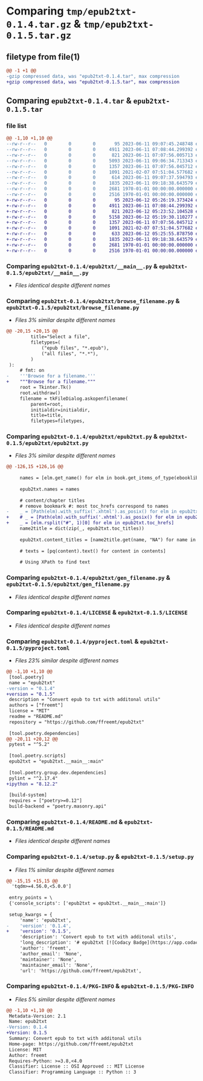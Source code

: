 # Comparing `tmp/epub2txt-0.1.4.tar.gz` & `tmp/epub2txt-0.1.5.tar.gz`

## filetype from file(1)

```diff
@@ -1 +1 @@
-gzip compressed data, was "epub2txt-0.1.4.tar", max compression
+gzip compressed data, was "epub2txt-0.1.5.tar", max compression
```

## Comparing `epub2txt-0.1.4.tar` & `epub2txt-0.1.5.tar`

### file list

```diff
@@ -1,10 +1,10 @@
--rw-r--r--   0        0        0       95 2023-06-11 09:07:45.248748 epub2txt-0.1.4/epub2txt/__init__.py
--rw-r--r--   0        0        0     4911 2023-06-11 07:08:44.299392 epub2txt-0.1.4/epub2txt/__main__.py
--rw-r--r--   0        0        0      821 2023-06-11 07:07:56.005713 epub2txt-0.1.4/epub2txt/browse_filename.py
--rw-r--r--   0        0        0     5093 2023-06-11 09:06:34.713343 epub2txt-0.1.4/epub2txt/epub2txt.py
--rw-r--r--   0        0        0     1357 2023-06-11 07:07:56.045712 epub2txt-0.1.4/epub2txt/gen_filename.py
--rw-r--r--   0        0        0     1091 2021-02-07 07:51:04.577682 epub2txt-0.1.4/LICENSE
--rw-r--r--   0        0        0      614 2023-06-11 09:07:37.594793 epub2txt-0.1.4/pyproject.toml
--rw-r--r--   0        0        0     1835 2023-06-11 09:18:38.643579 epub2txt-0.1.4/README.md
--rw-r--r--   0        0        0     2681 1970-01-01 00:00:00.000000 epub2txt-0.1.4/setup.py
--rw-r--r--   0        0        0     2516 1970-01-01 00:00:00.000000 epub2txt-0.1.4/PKG-INFO
+-rw-r--r--   0        0        0       95 2023-06-12 05:26:19.373424 epub2txt-0.1.5/epub2txt/__init__.py
+-rw-r--r--   0        0        0     4911 2023-06-11 07:08:44.299392 epub2txt-0.1.5/epub2txt/__main__.py
+-rw-r--r--   0        0        0      821 2023-06-12 05:23:52.104528 epub2txt-0.1.5/epub2txt/browse_filename.py
+-rw-r--r--   0        0        0     5158 2023-06-12 05:19:30.110277 epub2txt-0.1.5/epub2txt/epub2txt.py
+-rw-r--r--   0        0        0     1357 2023-06-11 07:07:56.045712 epub2txt-0.1.5/epub2txt/gen_filename.py
+-rw-r--r--   0        0        0     1091 2021-02-07 07:51:04.577682 epub2txt-0.1.5/LICENSE
+-rw-r--r--   0        0        0      633 2023-06-12 05:25:55.878750 epub2txt-0.1.5/pyproject.toml
+-rw-r--r--   0        0        0     1835 2023-06-11 09:18:38.643579 epub2txt-0.1.5/README.md
+-rw-r--r--   0        0        0     2681 1970-01-01 00:00:00.000000 epub2txt-0.1.5/setup.py
+-rw-r--r--   0        0        0     2516 1970-01-01 00:00:00.000000 epub2txt-0.1.5/PKG-INFO
```

### Comparing `epub2txt-0.1.4/epub2txt/__main__.py` & `epub2txt-0.1.5/epub2txt/__main__.py`

 * *Files identical despite different names*

### Comparing `epub2txt-0.1.4/epub2txt/browse_filename.py` & `epub2txt-0.1.5/epub2txt/browse_filename.py`

 * *Files 3% similar despite different names*

```diff
@@ -20,15 +20,15 @@
         title="Select a file",
         filetypes=(
             ("epub files", "*.epub"),
             ("all files", "*.*"),
         )
 ):
     # fmt: on
-    '''Browse for a filename.'''
+    """Browse for a filename."""
     root = Tkinter.Tk()
     root.withdraw()
     filename = tkFileDialog.askopenfilename(
         parent=root,
         initialdir=initialdir,
         title=title,
         filetypes=filetypes,
```

### Comparing `epub2txt-0.1.4/epub2txt/epub2txt.py` & `epub2txt-0.1.5/epub2txt/epub2txt.py`

 * *Files 3% similar despite different names*

```diff
@@ -126,15 +126,16 @@
 
     names = [elm.get_name() for elm in book.get_items_of_type(ebooklib.ITEM_DOCUMENT)]
 
     epub2txt.names = names
 
     # content/chapter titles
     # remove bookmark #: most toc_hrefs correspond to names
-    _ = [Path(elm).with_suffix('.xhtml').as_posix() for elm in epub2txt.toc_hrefs]
+    # _ = [Path(elm).with_suffix('.xhtml').as_posix() for elm in epub2txt.toc_hrefs]
+    _ = [elm.rsplit("#", 1)[0] for elm in epub2txt.toc_hrefs]
     name2title = dict(zip(_, epub2txt.toc_titles))
 
     epub2txt.content_titles = [name2title.get(name, "NA") for name in names]
 
     # texts = [pq(content).text() for content in contents]
 
     # Using XPath to find text
```

### Comparing `epub2txt-0.1.4/epub2txt/gen_filename.py` & `epub2txt-0.1.5/epub2txt/gen_filename.py`

 * *Files identical despite different names*

### Comparing `epub2txt-0.1.4/LICENSE` & `epub2txt-0.1.5/LICENSE`

 * *Files identical despite different names*

### Comparing `epub2txt-0.1.4/pyproject.toml` & `epub2txt-0.1.5/pyproject.toml`

 * *Files 23% similar despite different names*

```diff
@@ -1,10 +1,10 @@
 [tool.poetry]
 name = "epub2txt"
-version = "0.1.4"
+version = "0.1.5"
 description = "Convert epub to txt with additonal utils"
 authors = ["freemt"]
 license = "MIT"
 readme = "README.md"
 repository = "https://github.com/ffreemt/epub2txt"
 
 [tool.poetry.dependencies]
@@ -20,11 +20,12 @@
 pytest = "^5.2"
 
 [tool.poetry.scripts]
 epub2txt = "epub2txt.__main__:main"
 
 [tool.poetry.group.dev.dependencies]
 pylint = "^2.17.4"
+ipython = "8.12.2"
 
 [build-system]
 requires = ["poetry>=0.12"]
 build-backend = "poetry.masonry.api"
```

### Comparing `epub2txt-0.1.4/README.md` & `epub2txt-0.1.5/README.md`

 * *Files identical despite different names*

### Comparing `epub2txt-0.1.4/setup.py` & `epub2txt-0.1.5/setup.py`

 * *Files 1% similar despite different names*

```diff
@@ -15,15 +15,15 @@
  'tqdm>=4.56.0,<5.0.0']
 
 entry_points = \
 {'console_scripts': ['epub2txt = epub2txt.__main__:main']}
 
 setup_kwargs = {
     'name': 'epub2txt',
-    'version': '0.1.4',
+    'version': '0.1.5',
     'description': 'Convert epub to txt with additonal utils',
     'long_description': '# epub2txt [![Codacy Badge](https://app.codacy.com/project/badge/Grade/05c422da73a14c23b87b0657af9c8df7)](https://www.codacy.com/gh/ffreemt/epub2txt/dashboard?utm_source=github.com&amp;utm_medium=referral&amp;utm_content=ffreemt/epub2txt&amp;utm_campaign=Badge_Grade)[![Code style: black](https://img.shields.io/badge/code%20style-black-000000.svg)](https://github.com/psf/black)[![License: MIT](https://img.shields.io/badge/License-MIT-yellow.svg)](https://opensource.org/licenses/MIT)[![PyPI version](https://badge.fury.io/py/epub2txt.svg)](https://badge.fury.io/py/epub2txt)\n\nConvert epub to txt with additonal utils\n\n<!--- Refer to dualtext-epub\\der_fanger_de_en.py\n\t\t__main__.py refer to tmx2epub.__main__\n--->\n\n## Installation\n\n```bash\npip install epub2txt\n# pip install epub2txt -U  # to upgrade\n```\n## Fixes\n* More resilent to mismatched tags\n* Added `epub2txt.content_titles`, useful for creating metada when needed\n\n## Usage\n\n### From command line\n\n```bash\n# convert test.epub to test.txt\nepub2txt -f test.epub\n\n# browse for epub file, txt file will be in the same directory as the epub file\nepub2txt\n\n# show epub book info: title and toc\nepub2txt -i\n\n# show more epub book info: title, toc, metadata, spine (list of stuff packed into the epub)\nepub2txt -m\n\n# show epub2txt version\nepub2txt -V\n\n```\n\n### `python` code\n\n```python\nfrom epub2txt import epub2txt\n# from a url to epub\nurl = "https://github.com/ffreemt/tmx2epub/raw/master/tests/1.tmx.epub"\nres = epub2txt(url)\n\n# from a local epub file\nfilepath = r"tests\\test.epub"\nres = epub2txt(filepath)\n\n# output as a list of chapters\nch_list = epub2txt(filepath, outputlist=True)\n# chapter titles will be available as epub2txt.content_titles if available\n\n```\n\n## TODO\n*   Batch conversion of several epub files\n\n',
     'author': 'freemt',
     'author_email': 'None',
     'maintainer': 'None',
     'maintainer_email': 'None',
     'url': 'https://github.com/ffreemt/epub2txt',
```

### Comparing `epub2txt-0.1.4/PKG-INFO` & `epub2txt-0.1.5/PKG-INFO`

 * *Files 5% similar despite different names*

```diff
@@ -1,10 +1,10 @@
 Metadata-Version: 2.1
 Name: epub2txt
-Version: 0.1.4
+Version: 0.1.5
 Summary: Convert epub to txt with additonal utils
 Home-page: https://github.com/ffreemt/epub2txt
 License: MIT
 Author: freemt
 Requires-Python: >=3.8,<4.0
 Classifier: License :: OSI Approved :: MIT License
 Classifier: Programming Language :: Python :: 3
```

